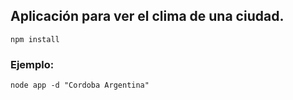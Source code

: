 ## Aplicación para ver el clima de una ciudad.

```
npm install
```

### Ejemplo:

```
node app -d "Cordoba Argentina"
```
